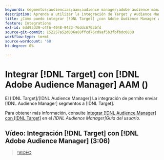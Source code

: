 ```yaml
---
keywords: segmentos;audiencias;aam;audience manager;adobe audience manager;integrar;integración
description: Aprenda a utilizar la integración de Target y Audience Manager para enviar segmentos de Audience Manager AAM () a Adobe Target.
title: ¿Cómo puedo integrar [!DNL Target] ¿con Adobe Audience Manager AAM ()?
feature: Integrations
exl-id: 6dd93d39-c4f6-4048-9433-76ddc6763bfd
source-git-commit: 152257a52d836a88ffcd76cd9af5b3fbfbdc0839
workflow-type: tm+mt
source-wordcount: '68'
ht-degree: 0%

---
```


# Integrar [!DNL Target] con [!DNL Adobe Audience Manager] AAM ()

El [!DNL Target]/[!DNL Audience Manager] La integración de permite enviar [!DNL Audience Manager] segmentos a [!DNL Target].

Para obtener más información, consulte [Integrar [!DNL Audience Manager] con [!DNL Target]](https://experienceleague.adobe.com/docs/audience-manager/user-guide/implementation-integration-guides/integration-other-solutions/aam-target-integration.html) en el *[!DNL Audience Manager]Guía del usuario*.

## Vídeo: Integración [!DNL Target] con [!DNL Adobe Audience Manager] (3:06)

>[!VIDEO](https://video.tv.adobe.com/v/35151)

